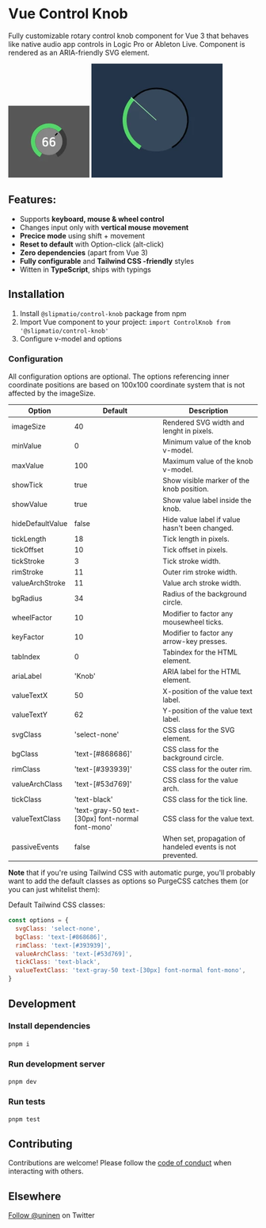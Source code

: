 # Vue Control Knob

Fully customizable rotary control knob component for Vue 3 that behaves like native audio app controls in Logic Pro or Ableton Live. Component is rendered as an ARIA-friendly SVG element.

![Screenshot](src/assets/knob-screenshot.webp)
![Screenshot](src/assets/knob-screenshot2.webp)

## Features:

- Supports **keyboard, mouse & wheel control**
- Changes input only with **vertical mouse movement**
- **Precice mode** using shift + movement
- **Reset to default** with Option-click (alt-click)
- **Zero dependencies** (apart from Vue 3)
- **Fully configurable** and **Tailwind CSS -friendly** styles
- Witten in **TypeScript**, ships with typings

## Installation

1. Install `@slipmatio/control-knob` package from npm
2. Import Vue component to your project: `import ControlKnob from '@slipmatio/control-knob'`
3. Configure v-model and options

### Configuration

All configuration options are optional. The options referencing inner coordinate positions are based on 100x100 coordinate system that is not affected by the imageSize.

| Option           | Default                                          | Description                                                |
| ---------------- | ------------------------------------------------ | ---------------------------------------------------------- |
| imageSize        | 40                                               | Rendered SVG width and lenght in pixels.                   |
| minValue         | 0                                                | Minimum value of the knob v-model.                         |
| maxValue         | 100                                              | Maximum value of the knob v-model.                         |
| showTick         | true                                             | Show visible marker of the knob position.                  |
| showValue        | true                                             | Show value label inside the knob.                          |
| hideDefaultValue | false                                            | Hide value label if value hasn't been changed.             |
| tickLength       | 18                                               | Tick length in pixels.                                     |
| tickOffset       | 10                                               | Tick offset in pixels.                                     |
| tickStroke       | 3                                                | Tick stroke width.                                         |
| rimStroke        | 11                                               | Outer rim stroke width.                                    |
| valueArchStroke  | 11                                               | Value arch stroke width.                                   |
| bgRadius         | 34                                               | Radius of the background circle.                           |
| wheelFactor      | 10                                               | Modifier to factor any mousewheel ticks.                   |
| keyFactor        | 10                                               | Modifier to factor any arrow-key presses.                  |
| tabIndex         | 0                                                | Tabindex for the HTML element.                             |
| ariaLabel        | 'Knob'                                           | ARIA label for the HTML element.                           |
| valueTextX       | 50                                               | X-position of the value text label.                        |
| valueTextY       | 62                                               | Y-position of the value text label.                        |
| svgClass         | 'select-none'                                    | CSS class for the SVG element.                             |
| bgClass          | 'text-[#868686]'                                 | CSS class for the background circle.                       |
| rimClass         | 'text-[#393939]'                                 | CSS class for the outer rim.                               |
| valueArchClass   | 'text-[#53d769]'                                 | CSS class for the value arch.                              |
| tickClass        | 'text-black'                                     | CSS class for the tick line.                               |
| valueTextClass   | 'text-gray-50 text-[30px] font-normal font-mono' | CSS class for the value text.                              |
| passiveEvents    | false                                            | When set, propagation of handeled events is not prevented. |

**Note** that if you're using Tailwind CSS with automatic purge, you'll probably want to add the default classes as options so PurgeCSS catches them (or you can just whitelist them):

Default Tailwind CSS classes:

```js
const options = {
  svgClass: 'select-none',
  bgClass: 'text-[#868686]',
  rimClass: 'text-[#393939]',
  valueArchClass: 'text-[#53d769]',
  tickClass: 'text-black',
  valueTextClass: 'text-gray-50 text-[30px] font-normal font-mono',
}
```

## Development

### Install dependencies

`pnpm i`

### Run development server

`pnpm dev`

### Run tests

`pnpm test`

## Contributing

Contributions are welcome! Please follow the [code of conduct](https://www.contributor-covenant.org/version/2/0/code_of_conduct/) when interacting with others.

## Elsewhere

[Follow @uninen](https://twitter.com/uninen) on Twitter
